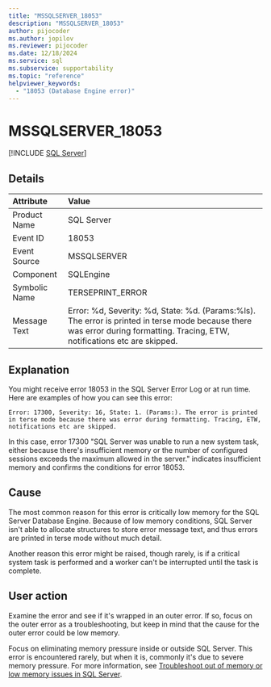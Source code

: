 ```yaml
---
title: "MSSQLSERVER_18053"
description: "MSSQLSERVER_18053"
author: pijocoder
ms.author: jopilov
ms.reviewer: pijocoder
ms.date: 12/18/2024
ms.service: sql
ms.subservice: supportability
ms.topic: "reference"
helpviewer_keywords:
  - "18053 (Database Engine error)"
---
```

# MSSQLSERVER_18053

[!INCLUDE [SQL Server](../../includes/applies-to-version/sqlserver.md)]

## Details

| Attribute | Value |
| :--- | :--- |
| Product Name | SQL Server |
| Event ID | 18053 |
| Event Source | MSSQLSERVER |
| Component | SQLEngine |
| Symbolic Name | TERSEPRINT_ERROR |
| Message Text | Error: %d, Severity: %d, State: %d. (Params:%ls). The error is printed in terse mode because there was error during formatting. Tracing, ETW, notifications etc are skipped. |

## Explanation

You might receive error 18053 in the SQL Server Error Log or at run time. Here are examples of how you can see this error:

```output
Error: 17300, Severity: 16, State: 1. (Params:). The error is printed in terse mode because there was error during formatting. Tracing, ETW, notifications etc are skipped.
```

In this case, error 17300 "SQL Server was unable to run a new system task, either because there's insufficient memory or the number of configured sessions exceeds the maximum allowed in the server." indicates insufficient memory and confirms the conditions for error 18053.

## Cause

The most common reason for this error is critically low memory for the SQL Server Database Engine. Because of low memory conditions, SQL Server isn't able to allocate structures to store error message text, and thus errors are printed in terse mode without much detail.

Another reason this error might be raised, though rarely, is if a critical system task is performed and a worker can't be interrupted until the task is complete.

## User action

Examine the error and see if it's wrapped in an outer error. If so, focus on the outer error as a troubleshooting, but keep in mind that the cause for the outer error could be low memory.

Focus on eliminating memory pressure inside or outside SQL Server. This error is encountered rarely, but when it is, commonly it's due to severe memory pressure. For more information, see [Troubleshoot out of memory or low memory issues in SQL Server](/troubleshoot/sql/database-engine/performance/troubleshoot-memory-issues).

